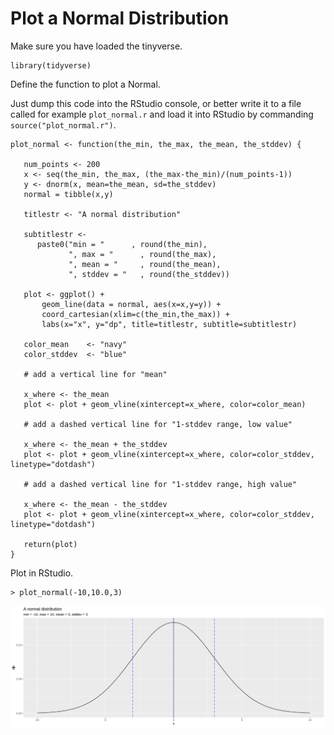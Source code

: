 # Plot a Normal Distribution

Make sure you have loaded the tinyverse.

````
library(tidyverse)
````

Define the function to plot a Normal.

Just dump this code into the RStudio console, or better write it to a file
called for example `plot_normal.r` and load it into RStudio by commanding
`source("plot_normal.r")`.

````
plot_normal <- function(the_min, the_max, the_mean, the_stddev) {

   num_points <- 200
   x <- seq(the_min, the_max, (the_max-the_min)/(num_points-1))
   y <- dnorm(x, mean=the_mean, sd=the_stddev)
   normal = tibble(x,y)
   
   titlestr <- "A normal distribution"

   subtitlestr <-
      paste0("min = "      , round(the_min),
             ", max = "      , round(the_max),
             ", mean = "     , round(the_mean),
             ", stddev = "   , round(the_stddev))

   plot <- ggplot() +
       geom_line(data = normal, aes(x=x,y=y)) +
       coord_cartesian(xlim=c(the_min,the_max)) +   
       labs(x="x", y="dp", title=titlestr, subtitle=subtitlestr)

   color_mean    <- "navy"
   color_stddev  <- "blue"   
   
   # add a vertical line for "mean"
   
   x_where <- the_mean
   plot <- plot + geom_vline(xintercept=x_where, color=color_mean)

   # add a dashed vertical line for "1-stddev range, low value"

   x_where <- the_mean + the_stddev
   plot <- plot + geom_vline(xintercept=x_where, color=color_stddev, linetype="dotdash")

   # add a dashed vertical line for "1-stddev range, high value" 
          
   x_where <- the_mean - the_stddev
   plot <- plot + geom_vline(xintercept=x_where, color=color_stddev, linetype="dotdash")
           
   return(plot)
}
````

Plot in RStudio.

````
> plot_normal(-10,10.0,3)
````

![Normal plot](https://raw.githubusercontent.com/dtonhofer/rstudio_coding/master/course_1/plot_normal/RPlot.png)







